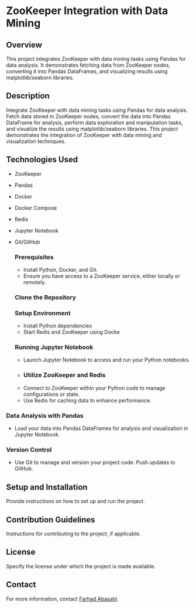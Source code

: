 # ZooKeeper Integration with Data Mining

## Overview
This project integrates ZooKeeper with data mining tasks using Pandas for data analysis. It demonstrates fetching data from ZooKeeper nodes, converting it into Pandas DataFrames, and visualizing results using matplotlib/seaborn libraries. 

## Description 
Integrate ZooKeeper with data mining tasks using Pandas for data analysis. Fetch data stored in ZooKeeper nodes, convert the data into Pandas DataFrame for analysis, perform data exploration and manipulation tasks, and visualize the results using matplotlib/seaborn libraries. This project demonstrates the integration of ZooKeeper with data mining and visualization techniques.

## Technologies Used
- ZooKeeper
- Pandas
- Docker
- Docker Compose
- Redis
- Jupyter Notebook
- Git/GitHub
  
  ### Prerequisites
  - Install Python, Docker, and Git.
  - Ensure you have access to a ZooKeeper service, either locally or remotely.
  ### Clone the Repository
  ### Setup Environment
  - Install Python dependencies
  - Start Redis and ZooKeeper using Docke

  ### Running Jupyter Notebook
  - Launch Jupyter Notebook to access and run your Python notebooks.
  - ### Utilize ZooKeeper and Redis
  - Connect to ZooKeeper within your Python code to manage configurations or state.
  - Use Redis for caching data to enhance performance.

 ### Data Analysis with Pandas
 - Load your data into Pandas DataFrames for analysis and visualization in Jupyter Notebook.

### Version Control
- Use Git to manage and version your project code. Push updates to GitHub.
  
## Setup and Installation
Provide instructions on how to set up and run the project.

## Contribution Guidelines
Instructions for contributing to the project, if applicable.

## License
Specify the license under which the project is made available.

## Contact
For more information, contact [Farhad Abasahl](mailto:farhad@umd.edu).
